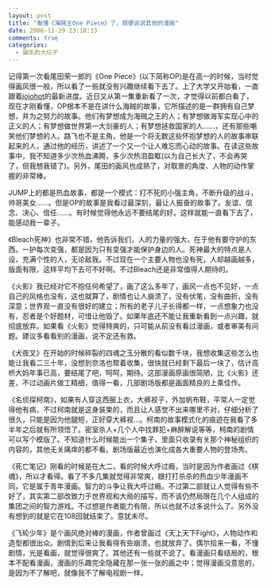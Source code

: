 ```yaml
---
layout: post
title: "看懂《海贼王One Piece》了，顺便说说其他的漫画"
date: 2006-11-29 23:18:13
comments: true
categories:
  - 娱乐的大坛子
---
```

记得第一次看尾田荣一郎的《One Piece》(以下简称OP)是在高一的时候，当时觉得画风很一般，所以看了一些就没有兴趣继续看下去了。上了大学又开始看，一直跟着[jojohot][jojohot]的最新进度。近日又从第一集重新看了一次，才觉得以前都白看了，现在才刚看懂，OP根本不是在讲什么海贼的故事，它所描述的是一群拥有自己梦想，并为之努力的故事。他们有梦想成为海贼之王的人；有梦想做海军实现心中的正义的人；有梦想做世界第一大剑豪的人；有梦想拯救国家的人……，还有那些嘲笑他们梦想的人。路飞也不是主角，他是一个将无数这些怀抱梦想的人的故事串联起来的人，通过他的经历，讲述了一个又一个让人难忘而心动的故事。在读这些故事中，我不知道多少次热血沸腾，多少次热泪盈眶(以为自己长大了，不会再哭了，但我想我错了)。另外，尾田的画风也成熟了，对取景的角度、人物的动作掌握的非常棒。

JUMP上的都是热血故事，都是一个模式：打不死的小强主角，不断升级的战斗，帅哥美女……。但是OP的故事是我看过最深刻，最让人振奋的故事了。友谊、信念、决心、信任……。有时候觉得他永远不要结尾的好。这样就能一直看下去了，能感动我一辈子。

《Bleach死神》也非常不错，他告诉我们，人的力量的强大，在于他有要守护的东西。一护每次变强，都是因为只有变强才能保护身边的人。死神最大的特点是人设，充满个性的人，无论敌我。不过现在一个主要人物也没有死，人却越画越多，版面有限，这样平均下去可不好啊。不过Bleach还是非常值得人期待的。

《火影》我已经对它不抱任何希望了，画了这么多年了，画风一点也不见好，一点自己的风格也没有，这也就算了，剧情也让人崩溃了，没有伏笔，没有曲折，没有深意；世界观一直没有很好的建立；所有的老子儿子长得都一样，一点想象力也没有，忍者是个好题材，可惜让他毁了。如果年底还不能让我重新看到一点兴趣，就彻底放弃。如果看《火影》觉得特爽的，只可能从前没有看过漫画，或者审美有问题。建议多看看别的漫画，说不定还有救。

《犬夜叉》在开始的时候碎裂的四魂之玉分散的看似数千块，我想收集这些怎么也能让我看二三十年，没想到奈洛也帮着收集，很快就已经剩下最后一块了，估计高桥大妈年事已高，要结尾了吧，呵呵，期待。这部漫画原画很简陋，比《火影》还差，不过动画片做工精细，值得一看，几部剧场版都是画面精良的上乘佳作。

《名侦探柯南》，如果有人穿这西服上衣，大裤衩子，外加帆布鞋，平常人一定觉得他有病，不过柯南就是这身装束的，而且让人感觉不出来哪里不对，仔细分析了很久，只能是因为他腿短，正好穿大裤衩…。柯南的故事模式化的痕迹在我看了多半年之后就有所领悟了。密室杀人+几个人中找罪犯+麻醉解说等等，柯南的剧情可以写个模版了。不知道什么时候能出一个集子，里面只收录有关那个神秘组织的内容的，其他无关痛痒的都不看。剧场版最近也演化成各大重要人物的登场秀。

《死亡笔记》刚看的时候是在大二，看的时候大呼过瘾，当时是因为作者画过《棋魂》，所以才看得。看了不多几集就觉得非常爽，跟打打杀杀的热血少年漫画不同，它是属于青年漫画。智力的斗争让我大呼过瘾。不过第二部就让人觉得有些不好了，其实第二部改致力于世界观和大局的描写，而不该仍然局限在几个人组成的集团之间的智力游戏。不过想是作者能力有限，所以也就不过多说什么了。另外没有想到的就是它在108回就结束了。意犹未尽。

《飞轮少年》是个画风绝对棒的漫画，作者曾画过《天上天下Fight》，人物动作和造型都很出众。剧情到后来让我看得有些崩溃，也就放弃了。偶尔拾来一看，不懂剧情，光是看画，就觉得很爽了。其他还有一些就不说了。看漫画只看结局的，根本不配看漫画，漫画的乐趣完全隐藏在那一张一张的画之中；觉得漫画没意思的，是因为不了解吧，就像我不了解电视剧一样。

[jojohot]: http://bbs.jojohot.com/